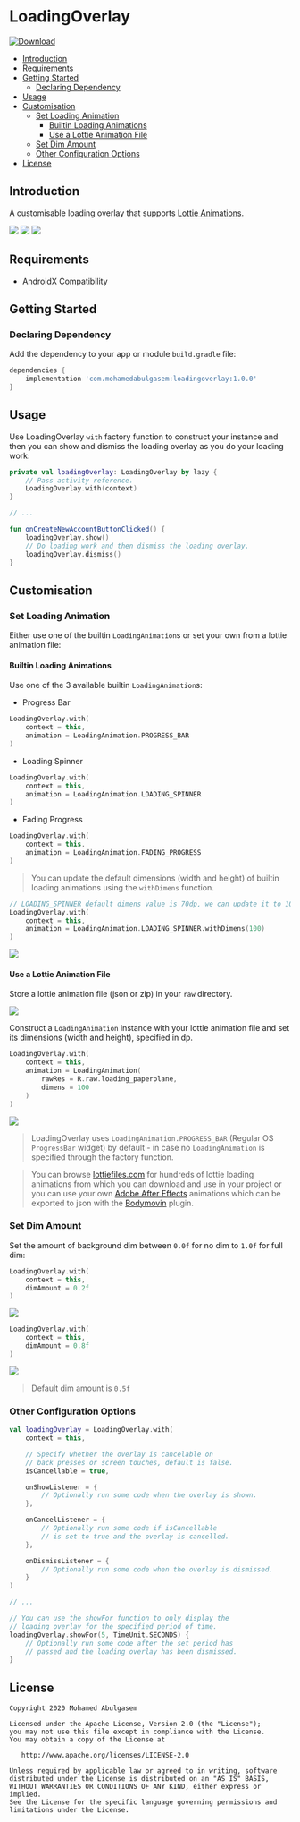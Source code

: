 # LoadingOverlay
[![Download](https://api.bintray.com/packages/mohamedabulgasem/maven/loadingoverlay/images/download.svg)](https://bintray.com/mohamedabulgasem/maven/loadingoverlay/_latestVersion)

  - [Introduction](#introduction)
  - [Requirements](#requirements)
  - [Getting Started](#getting-started)
    - [Declaring Dependency](#declaring-dependency)
  - [Usage](#usage)
  - [Customisation](#customisation)
    - [Set Loading Animation](#set-loading-animation)
      - [Builtin Loading Animations](#builtin-loading-animations)
      - [Use a Lottie Animation File](#use-a-lottie-animation-file)
    - [Set Dim Amount](#set-dim-amount)
    - [Other Configuration Options](#other-configuration-options)
  - [License](#license)

## Introduction

A customisable loading overlay that supports [Lottie Animations](https://lottiefiles.com/loading).

![](static/progress_bar_recording.gif)  ![](static/loading_spinner_recording.gif)  ![](static/fading_progress_recording.gif)

## Requirements

- AndroidX Compatibility

## Getting Started

### Declaring Dependency

Add the dependency to your app or module `build.gradle` file:

```gradle
dependencies {
    implementation 'com.mohamedabulgasem:loadingoverlay:1.0.0'
}
```

## Usage

Use LoadingOverlay `with` factory function to construct your instance and then
you can show and dismiss the loading overlay as you do your loading work:

```kotlin
private val loadingOverlay: LoadingOverlay by lazy {
    // Pass activity reference.
    LoadingOverlay.with(context)
}

// ...

fun onCreateNewAccountButtonClicked() {
    loadingOverlay.show()
    // Do loading work and then dismiss the loading overlay.
    loadingOverlay.dismiss()
}
```

## Customisation

### Set Loading Animation

Either use one of the builtin `LoadingAnimation`s or set your own
from a lottie animation file:

#### Builtin Loading Animations

Use one of the 3 available builtin `LoadingAnimation`s:

- Progress Bar
```kotlin
LoadingOverlay.with(
    context = this,
    animation = LoadingAnimation.PROGRESS_BAR
)
```

- Loading Spinner
```kotlin
LoadingOverlay.with(
    context = this,
    animation = LoadingAnimation.LOADING_SPINNER
)
```

- Fading Progress
```kotlin
LoadingOverlay.with(
    context = this,
    animation = LoadingAnimation.FADING_PROGRESS
)
```

> You can update the default dimensions (width and height) of builtin loading animations using the `withDimens` function.

```kotlin
// LOADING_SPINNER default dimens value is 70dp, we can update it to 100dp.
LoadingOverlay.with(
    context = this,
    animation = LoadingAnimation.LOADING_SPINNER.withDimens(100)
)
```

![](static/loading_spinner_100dp_recording.gif)

#### Use a Lottie Animation File

Store a lottie animation file (json or zip) in your `raw` directory.

![](static/raw_directory_screenshot.png)

Construct a `LoadingAnimation` instance with your lottie animation file
and set its dimensions (width and height), specified in dp.

```kotlin
LoadingOverlay.with(
    context = this,
    animation = LoadingAnimation(
        rawRes = R.raw.loading_paperplane,
        dimens = 100
    )
)
```

![](static/loading_paperplane_recording.gif)

> LoadingOverlay uses `LoadingAnimation.PROGRESS_BAR` (Regular OS
> `ProgressBar` widget) by default - in case no `LoadingAnimation` is
> specified through the factory function.

> You can browse [lottiefiles.com](https://lottiefiles.com/loading) for hundreds
> of lottie loading animations from which you can download and use
> in your project or you can use your own
> [Adobe After Effects](http://www.adobe.com/products/aftereffects.html)
> animations which can be exported to json with the
> [Bodymovin](https://github.com/airbnb/lottie-web) plugin.

### Set Dim Amount

Set the amount of background dim between `0.0f` for no dim to `1.0f` for full dim:

```kotlin
LoadingOverlay.with(
    context = this,
    dimAmount = 0.2f
)
```

![](static/progress_bar_dim_0_2_recording.gif)

```kotlin
LoadingOverlay.with(
    context = this,
    dimAmount = 0.8f
)
```

![](static/progress_bar_dim_0_8_recording.gif)

> Default dim amount is `0.5f`

### Other Configuration Options

```kotlin
val loadingOverlay = LoadingOverlay.with(
    context = this,

    // Specify whether the overlay is cancelable on
    // back presses or screen touches, default is false.
    isCancellable = true,

    onShowListener = {
        // Optionally run some code when the overlay is shown.
    },

    onCancelListener = {
        // Optionally run some code if isCancellable
        // is set to true and the overlay is cancelled.
    },

    onDismissListener = {
        // Optionally run some code when the overlay is dismissed.
    }
)

// ...

// You can use the showFor function to only display the
// loading overlay for the specified period of time.
loadingOverlay.showFor(5, TimeUnit.SECONDS) {
    // Optionally run some code after the set period has
    // passed and the loading overlay has been dismissed.
}
```

## License

    Copyright 2020 Mohamed Abulgasem

    Licensed under the Apache License, Version 2.0 (the "License");
    you may not use this file except in compliance with the License.
    You may obtain a copy of the License at

       http://www.apache.org/licenses/LICENSE-2.0

    Unless required by applicable law or agreed to in writing, software
    distributed under the License is distributed on an "AS IS" BASIS,
    WITHOUT WARRANTIES OR CONDITIONS OF ANY KIND, either express or implied.
    See the License for the specific language governing permissions and
    limitations under the License.
